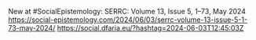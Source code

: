 New at #SocialEpistemology: SERRC: Volume 13, Issue 5, 1–73, May 2024 https://social-epistemology.com/2024/06/03/serrc-volume-13-issue-5-1-73-may-2024/ https://social.dfaria.eu/?hashtag=2024-06-03T12:45:03Z